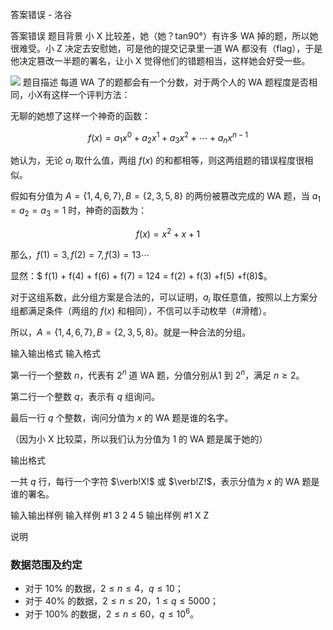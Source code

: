 



答案错误 - 洛谷














答案错误
题目背景
小 X 比较差，她（她？tan90°）有许多 WA 掉的题，所以她很难受。小 Z 决定去安慰她，可是他的提交记录里一道 WA 都没有（flag），于是他决定篡改一半题的署名，让小 X 觉得他们的错题相当，这样她会好受一些。

![](https://cdn.luogu.com.cn/upload/image_hosting/cbmwn01e.png)
题目描述
每道 WA 了的题都会有一个分数，对于两个人的 WA 题程度是否相同，小X有这样一个评判方法：

无聊的她想了这样一个神奇的函数：

$$f(x)=a_1x^0+a_2x^1+a_3x^2+\cdots+a_{n}x^{n-1}$$

她认为，无论 $a_i$ 取什么值，两组 $f(x)$ 的和都相等，则这两组题的错误程度很相似。

假如有分值为 $A=\{1,4,6,7 \},B=\{2,3,5,8\}$ 的两份被篡改完成的 WA 题，当 $a_1=a_2=a_3=1$ 时，神奇的函数为：

$$f(x)=x^2+x+1$$

那么，$f(1)=3,f(2)=7,f(3)=13\cdots$

显然：$ f(1) + f(4) + f(6) + f(7) = 124 = f(2) + f(3) +f(5) +f(8)$。

对于这组系数，此分组方案是合法的，可以证明，$a_i$ 取任意值，按照以上方案分组都满足条件（两组的 $f(x)$ 和相同），不信可以手动枚举（#滑稽）。

所以，$A=\{1,4,6,7 \},B=\{2,3,5,8\}$。就是一种合法的分组。

输入输出格式
输入格式

第一行一个整数 $n$，代表有 $2^n$ 道 WA 题，分值分别从$1$ 到 $2^n$，满足 $n\ge 2$。

第二行一个整数 $q$，表示有 $q$ 组询问。

最后一行 $q$ 个整数，询问分值为 $x$ 的 WA 题是谁的名字。

（因为小 X 比较菜，所以我们认为分值为 $1$ 的 WA 题是属于她的）

输出格式

一共 $q$ 行，每行一个字符 $\verb!X!$ 或 $\verb!Z!$，表示分值为 $x$ 的 WA 题是谁的署名。

输入输出样例
输入样例 #1
3
2
4 5
输出样例 #1
X
Z

说明
### 数据范围及约定

- 对于 $10\%$ 的数据，$2\le n\le 4$，$q\le 10$；
- 对于 $40\%$ 的数据，$2\le n\le 20$，$1\le q\le 5000$；
- 对于 $100\%$ 的数据，$2\le n\le 60$，$q\le 10^6$。







